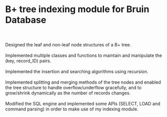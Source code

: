 # B+ tree indexing module for Bruin Database
</br></br>
Designed the leaf and non-leaf node structures of a B+ tree.</br></br>
Implemented multiple classes and functions to maintain and manipulate the (key, record_ID) pairs. </br></br>
Implemented the insertion and searching algorithms using recursion. </br></br>
Implemented  splitting and merging methods of the tree nodes and enabled the tree structure to handle overflow/underflow gracefully, and to grow/shrink dynamically as the number of records changes.  </br></br>
Modified the SQL engine and implemented some APIs (SELECT, LOAD and command parsing) in order to make use of my indexing module. </br>
